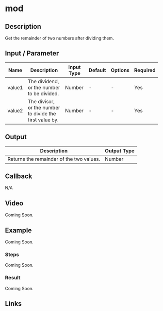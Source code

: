# mod

## Description

Get the remainder of two numbers after dividing them.

## Input / Parameter

| Name | Description | Input Type | Default | Options | Required |
| ------ | ------ | ------ | ------ | ------ | ------ |
| value1 | The dividend, or the number to be divided. | Number | - | - | Yes |
| value2 | The divisor, or the number to divide the first value by. | Number | - | - | Yes |

## Output

| Description | Output Type |
| ------ | ------ |
| Returns the remainder of the two values. | Number |

## Callback

N/A

## Video

Coming Soon.

<!-- Format: [![Video]({image-path}?raw=true)]({url-link}) -->

## Example

Coming Soon.

<!-- Share a scenario, like a user requirements. -->

### Steps

Coming Soon.

<!-- Show the steps and share some screenshots.

1. .....

Format: ![]({image-path}?raw=true) -->

### Result

Coming Soon.

<!-- Explain the output.

Format: ![]({image-path}?raw=true) -->

## Links